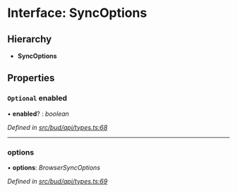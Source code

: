 # Interface: SyncOptions

## Hierarchy

* **SyncOptions**

## Properties

### `Optional` enabled

• **enabled**? : *boolean*

*Defined in [src/bud/api/types.ts:68](https://github.com/roots/bud-support/blob/bd00b72/src/bud/api/types.ts#L68)*

___

###  options

• **options**: *BrowserSyncOptions*

*Defined in [src/bud/api/types.ts:69](https://github.com/roots/bud-support/blob/bd00b72/src/bud/api/types.ts#L69)*
